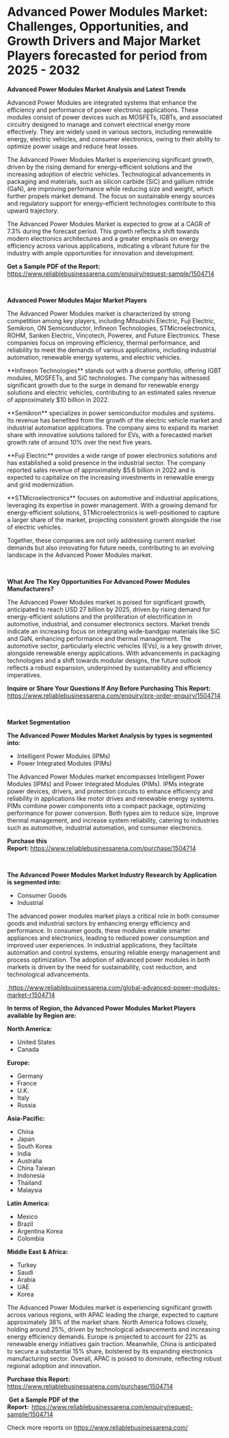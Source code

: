 <p><h1>Advanced Power Modules Market: Challenges, Opportunities, and Growth Drivers and Major Market Players forecasted for period from 2025 - 2032</h1></p><p><strong>Advanced Power Modules Market Analysis and Latest Trends</strong></p>
<p><p>Advanced Power Modules are integrated systems that enhance the efficiency and performance of power electronic applications. These modules consist of power devices such as MOSFETs, IGBTs, and associated circuitry designed to manage and convert electrical energy more effectively. They are widely used in various sectors, including renewable energy, electric vehicles, and consumer electronics, owing to their ability to optimize power usage and reduce heat losses.</p><p>The Advanced Power Modules Market is experiencing significant growth, driven by the rising demand for energy-efficient solutions and the increasing adoption of electric vehicles. Technological advancements in packaging and materials, such as silicon carbide (SiC) and gallium nitride (GaN), are improving performance while reducing size and weight, which further propels market demand. The focus on sustainable energy sources and regulatory support for energy-efficient technologies contribute to this upward trajectory.</p><p>The Advanced Power Modules Market is expected to grow at a CAGR of 7.3% during the forecast period. This growth reflects a shift towards modern electronics architectures and a greater emphasis on energy efficiency across various applications, indicating a vibrant future for the industry with ample opportunities for innovation and development.</p></p>
<p><strong>Get a Sample PDF of the Report:&nbsp;</strong> <a href="https://www.reliablebusinessarena.com/enquiry/request-sample/1504714?utm_campaign=2175&utm_medium=2&utm_source=Github&utm_content=ia&utm_term=23032025&utm_id=advanced-power-modules">https://www.reliablebusinessarena.com/enquiry/request-sample/1504714</a></p>
<p>&nbsp;</p>
<p><strong>Advanced Power Modules Major Market Players</strong></p>
<p><p>The Advanced Power Modules market is characterized by strong competition among key players, including Mitsubishi Electric, Fuji Electric, Semikron, ON Semiconductor, Infineon Technologies, STMicroelectronics, ROHM, Sanken Electric, Vincotech, Powerex, and Future Electronics. These companies focus on improving efficiency, thermal performance, and reliability to meet the demands of various applications, including industrial automation, renewable energy systems, and electric vehicles.</p><p>**Infineon Technologies** stands out with a diverse portfolio, offering IGBT modules, MOSFETs, and SiC technologies. The company has witnessed significant growth due to the surge in demand for renewable energy solutions and electric vehicles, contributing to an estimated sales revenue of approximately $10 billion in 2022.</p><p>**Semikron** specializes in power semiconductor modules and systems. Its revenue has benefited from the growth of the electric vehicle market and industrial automation applications. The company aims to expand its market share with innovative solutions tailored for EVs, with a forecasted market growth rate of around 10% over the next five years.</p><p>**Fuji Electric** provides a wide range of power electronics solutions and has established a solid presence in the industrial sector. The company reported sales revenue of approximately $5.6 billion in 2022 and is expected to capitalize on the increasing investments in renewable energy and grid modernization.</p><p>**STMicroelectronics** focuses on automotive and industrial applications, leveraging its expertise in power management. With a growing demand for energy-efficient solutions, STMicroelectronics is well-positioned to capture a larger share of the market, projecting consistent growth alongside the rise of electric vehicles.</p><p>Together, these companies are not only addressing current market demands but also innovating for future needs, contributing to an evolving landscape in the Advanced Power Modules market.</p></p>
<p>&nbsp;</p>
<p><strong>What Are The Key Opportunities For Advanced Power Modules Manufacturers?</strong></p>
<p><p>The Advanced Power Modules market is poised for significant growth, anticipated to reach USD 27 billion by 2025, driven by rising demand for energy-efficient solutions and the proliferation of electrification in automotive, industrial, and consumer electronics sectors. Market trends indicate an increasing focus on integrating wide-bandgap materials like SiC and GaN, enhancing performance and thermal management. The automotive sector, particularly electric vehicles (EVs), is a key growth driver, alongside renewable energy applications. With advancements in packaging technologies and a shift towards modular designs, the future outlook reflects a robust expansion, underpinned by sustainability and efficiency imperatives.</p></p>
<p><strong>Inquire or Share Your Questions If Any Before Purchasing This Report:</strong> <a href="https://www.reliablebusinessarena.com/enquiry/pre-order-enquiry/1504714?utm_campaign=2175&utm_medium=2&utm_source=Github&utm_content=ia&utm_term=23032025&utm_id=advanced-power-modules">https://www.reliablebusinessarena.com/enquiry/pre-order-enquiry/1504714</a></p>
<p>&nbsp;</p>
<p><strong>Market Segmentation</strong></p>
<p><strong>The Advanced Power Modules Market Analysis by types is segmented into:</strong></p>
<p><ul><li>Intelligent Power Modules (IPMs)</li><li>Power Integrated Modules (PIMs)</li></ul></p>
<p><p>The Advanced Power Modules market encompasses Intelligent Power Modules (IPMs) and Power Integrated Modules (PIMs). IPMs integrate power devices, drivers, and protection circuits to enhance efficiency and reliability in applications like motor drives and renewable energy systems. PIMs combine power components into a compact package, optimizing performance for power conversion. Both types aim to reduce size, improve thermal management, and increase system reliability, catering to industries such as automotive, industrial automation, and consumer electronics.</p></p>
<p><strong>Purchase this Report:&nbsp;</strong><a href="https://www.reliablebusinessarena.com/purchase/1504714?utm_campaign=2175&utm_medium=2&utm_source=Github&utm_content=ia&utm_term=23032025&utm_id=advanced-power-modules">https://www.reliablebusinessarena.com/purchase/1504714</a></p>
<p>&nbsp;</p>
<p><strong>The Advanced Power Modules Market Industry Research by Application is segmented into:</strong></p>
<p><ul><li>Consumer Goods</li><li>Industrial</li></ul></p>
<p><p>The advanced power modules market plays a critical role in both consumer goods and industrial sectors by enhancing energy efficiency and performance. In consumer goods, these modules enable smarter appliances and electronics, leading to reduced power consumption and improved user experiences. In industrial applications, they facilitate automation and control systems, ensuring reliable energy management and process optimization. The adoption of advanced power modules in both markets is driven by the need for sustainability, cost reduction, and technological advancements.</p></p>
<p><a href="https://www.reliablebusinessarena.com/global-advanced-power-modules-market-r1504714?utm_campaign=2175&utm_medium=2&utm_source=Github&utm_content=ia&utm_term=23032025&utm_id=advanced-power-modules">&nbsp;https://www.reliablebusinessarena.com/global-advanced-power-modules-market-r1504714</a></p>
<p><strong>In terms of Region, the Advanced Power Modules Market Players available by Region are:</strong></p>
<p>
    <p> <strong> North America: </strong>
        <ul>
            <li>United States</li>
            <li>Canada</li>
        </ul>
        </p> 
    <p> <strong> Europe: </strong>
        <ul>
            <li>Germany</li>
            <li>France</li>
            <li>U.K.</li>
            <li>Italy</li>
            <li>Russia</li>
        </ul>
        </p> 
    <p> <strong> Asia-Pacific: </strong>
        <ul>
            <li>China</li>
            <li>Japan</li>
            <li>South Korea</li>
            <li>India</li>
            <li>Australia</li>
            <li>China Taiwan</li>
            <li>Indonesia</li>
            <li>Thailand</li>
            <li>Malaysia</li>
        </ul>
        </p> 
    <p> <strong> Latin America: </strong>
        <ul>
            <li>Mexico</li>
            <li>Brazil</li>
            <li>Argentina Korea</li>
            <li>Colombia</li>
        </ul>
        </p> 
    <p> <strong> Middle East & Africa: </strong>
        <ul>
            <li>Turkey</li>
            <li>Saudi</li>
            <li>Arabia</li>
            <li>UAE</li>
            <li>Korea</li>
        </ul>
    </p>
    </p>
<p><p>The Advanced Power Modules market is experiencing significant growth across various regions, with APAC leading the charge, expected to capture approximately 38% of the market share. North America follows closely, holding around 25%, driven by technological advancements and increasing energy efficiency demands. Europe is projected to account for 22% as renewable energy initiatives gain traction. Meanwhile, China is anticipated to secure a substantial 15% share, bolstered by its expanding electronics manufacturing sector. Overall, APAC is poised to dominate, reflecting robust regional adoption and innovation.</p></p>
<p><strong>Purchase this Report: </strong><a href="https://www.reliablebusinessarena.com/purchase/1504714?utm_campaign=2175&utm_medium=2&utm_source=Github&utm_content=ia&utm_term=23032025&utm_id=advanced-power-modules">https://www.reliablebusinessarena.com/purchase/1504714</a></p>
<p>&nbsp;<strong>Get a Sample PDF of the Report:&nbsp;&nbsp;</strong><a href="https://www.reliablebusinessarena.com/enquiry/request-sample/1504714?utm_campaign=2175&utm_medium=2&utm_source=Github&utm_content=ia&utm_term=23032025&utm_id=advanced-power-modules">https://www.reliablebusinessarena.com/enquiry/request-sample/1504714</a></p>
<p><strong></strong></p>
<p>Check more reports on <a href="https://www.reliablebusinessarena.com/?utm_campaign=2175&utm_medium=2&utm_source=Github&utm_content=ia&utm_term=23032025&utm_id=advanced-power-modules">https://www.reliablebusinessarena.com/</a></p>